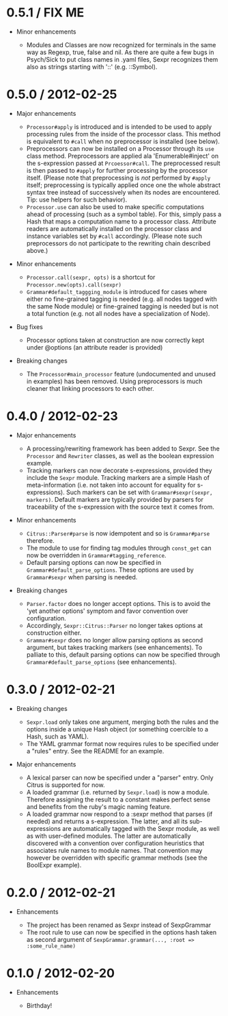# 0.5.1 / FIX ME

* Minor enhancements

  * Modules and Classes are now recognized for terminals in the same way as Regexp, true,
    false and nil. As there are quite a few bugs in Psych/Sick to put class names in .yaml
    files, Sexpr recognizes them also as strings starting with '::' (e.g. ::Symbol).

# 0.5.0 / 2012-02-25

* Major enhancements

  * `Processor#apply` is introduced and is intended to be used to apply processing rules
    from the inside of the processor class. This method is equivalent to `#call` when no
    preprocessor is installed (see below).
  * Preprocessors can now be installed on a Processor through its `use` class method.
    Preprocessors are applied ala 'Enumerable#inject' on the s-expression passed at
    `Prcoessor#call`. The preprocessed result is then passed to `#apply` for further
    processing by the processor itself.
    (Please note that preprocessing is *not* performed by `#apply` itself; preprocessing
    is typically applied once one the whole abstract syntax tree instead of successively
    when its nodes are encountered. Tip: use helpers for such behavior).
  * `Processor.use` can also be used to make specific computations ahead of processing
    (such as a symbol table). For this, simply pass a Hash that maps a computation name
    to a processor class. Attribute readers are automatically installed on the processor
    class and instance variables set by `#call` accordingly.
    (Please note such preprocessors do not participate to the rewriting chain described
    above.)

* Minor enhancements

  * `Processor.call(sexpr, opts)` is a shortcut for `Processor.new(opts).call(sexpr)`
  * `Grammar#default_taggging_module` is introduced for cases where either no fine-grained
    tagging is needed (e.g. all nodes tagged with the same Node module) or fine-grained
    tagging is needed but is not a total function (e.g. not all nodes have a
    specialization of Node).

* Bug fixes

  * Processor options taken at construction are now correctly kept under @options (an
    attribute reader is provided)

* Breaking changes

  * The `Processor#main_processor` feature (undocumented and unused in examples) has been
    removed. Using preprocessors is much cleaner that linking processors to each other.

# 0.4.0 / 2012-02-23

* Major enhancements

  * A processing/rewriting framework has been added to Sexpr. See the `Processor` and
    `Rewriter` classes, as well as the boolean expression example.
  * Tracking markers can now decorate s-expressions, provided they include the `Sexpr`
    module. Tracking markers are a simple Hash of meta-information (i.e. not taken into
    account for equality for s-expressions). Such markers can be set with
    `Grammar#sexpr(sexpr, markers)`. Default markers are typically provided by parsers for
    traceability of the s-expression with the source text it comes from.

* Minor enhancements

  * `Citrus::Parser#parse` is now idempotent and so is `Grammar#parse` therefore.
  * The module to use for finding tag modules through `const_get` can now be overridden in
    `Grammar#tagging_reference`.
  * Default parsing options can now be specified in `Grammar#default_parse_options`. These
    options are used by `Grammar#sexpr` when parsing is needed.

* Breaking changes

  * `Parser.factor` does no longer accept options. This is to avoid the 'yet another
    options' symptom and favor convention over configuration.
  * Accordingly, `Sexpr::Citrus::Parser` no longer takes options at construction either.
  * `Grammar#sexpr` does no longer allow parsing options as second argument, but takes
    tracking markers (see enhancements). To palliate to this, default parsing options can
    now be specified through `Grammar#default_parse_options` (see enhancements).

# 0.3.0 / 2012-02-21

* Breaking changes

  * `Sexpr.load` only takes one argument, merging both the rules and the options inside a
    unique Hash object (or something coercible to a Hash, such as YAML).
  * The YAML grammar format now requires rules to be specified under a "rules" entry. See
    the README for an example.

* Major enhancements

  * A lexical parser can now be specified under a "parser" entry. Only Citrus is supported
    for now.
  * A loaded grammar (i.e. returned by `Sexpr.load`) is now a module. Therefore assigning
    the result to a constant makes perfect sense and benefits from the ruby's magic naming
    feature.
  * A loaded grammar now respond to a :sexpr method that parses (if needed) and returns a
    s-expression. The latter, and all its sub-expressions are automatically tagged with
    the Sexpr module, as well as with user-defined modules. The latter are automatically
    discovered with a convention over configuration heuristics that associates rule names
    to module names. That convention may however be overridden with specific grammar
    methods (see the BoolExpr example).

# 0.2.0 / 2012-02-21

* Enhancements

  * The project has been renamed as Sexpr instead of SexpGrammar
  * The root rule to use can now be specified in the options hash taken as second argument
    of `SexpGrammar.grammar(..., :root => :some_rule_name)`

# 0.1.0 / 2012-02-20

* Enhancements

  * Birthday!